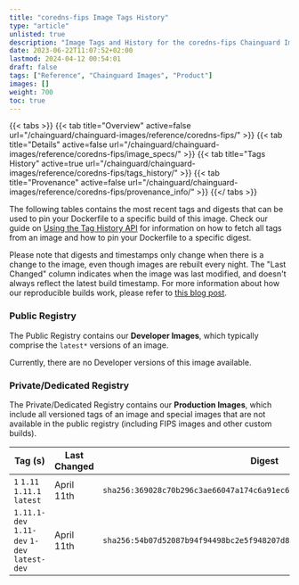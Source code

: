 ```yaml
---
title: "coredns-fips Image Tags History"
type: "article"
unlisted: true
description: "Image Tags and History for the coredns-fips Chainguard Image"
date: 2023-06-22T11:07:52+02:00
lastmod: 2024-04-12 00:54:01
draft: false
tags: ["Reference", "Chainguard Images", "Product"]
images: []
weight: 700
toc: true
---
```


{{< tabs >}}
{{< tab title="Overview" active=false url="/chainguard/chainguard-images/reference/coredns-fips/" >}}
{{< tab title="Details" active=false url="/chainguard/chainguard-images/reference/coredns-fips/image_specs/" >}}
{{< tab title="Tags History" active=true url="/chainguard/chainguard-images/reference/coredns-fips/tags_history/" >}}
{{< tab title="Provenance" active=false url="/chainguard/chainguard-images/reference/coredns-fips/provenance_info/" >}}
{{</ tabs >}}

The following tables contains the most recent tags and digests that can be used to pin your Dockerfile to a specific build of this image. Check our guide on [Using the Tag History API](/chainguard/chainguard-images/using-the-tag-history-api/) for information on how to fetch all tags from an image and how to pin your Dockerfile to a specific digest.

Please note that digests and timestamps only change when there is a change to the image, even though images are rebuilt every night. The "Last Changed" column indicates when the image was last modified, and doesn't always reflect the latest build timestamp. For more information about how our reproducible builds work, please refer to [this blog post](https://www.chainguard.dev/unchained/reproducing-chainguards-reproducible-image-builds).

### Public Registry
The Public Registry contains our **Developer Images**, which typically comprise the `latest*` versions of an image.

Currently, there are no Developer versions of this image available.

### Private/Dedicated Registry
The Private/Dedicated Registry contains our **Production Images**, which include all versioned tags of an image and special images that are not available in the public registry (including FIPS images and other custom builds).

| Tag (s)                                       | Last Changed | Digest                                                                    |
|-----------------------------------------------|--------------|---------------------------------------------------------------------------|
|  `1` `1.11` `1.11.1` `latest`                 | April 11th   | `sha256:369028c70b296c3ae66047a174c6a91ec6d7f64c1384f6ee1323a9a4a06aff54` |
|  `1.11.1-dev` `1.11-dev` `1-dev` `latest-dev` | April 11th   | `sha256:54b07d52087b94f94498bc2e5f948207d86ffbc62d37345d5f0211eb34a4b5b0` |

